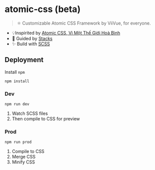 # atomic-css (beta)
> ⚛️ Customizable Atomic CSS Framework by ViiVue, for everyone.

- 💡Inspirited by [Atomic CSS, Vì Một Thế Giới Hoà Bình](https://ehkoo.com/bai-viet/introduction-to-functional-utility-first-atomic-css)
- 👀 Guided by [Stacks](https://stackoverflow.design/product/guidelines/using-stacks/)
- ✨ Build with [SCSS](https://sass-lang.com/)

## Deployment

Install `npm`

```shell
npm install
```

### Dev

```shell
npm run dev
```

1. Watch SCSS files
2. Then compile to CSS for preview

### Prod

```shell
npm run prod
```

1. Compile to CSS
2. Merge CSS
3. Minify CSS
